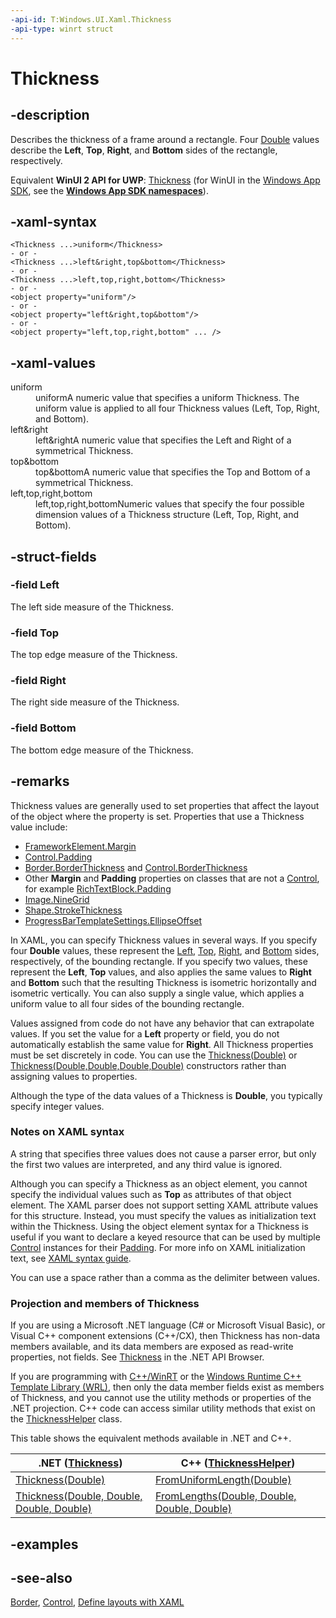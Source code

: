 ```yaml
---
-api-id: T:Windows.UI.Xaml.Thickness
-api-type: winrt struct
---
```


<!-- Structure syntax.
public struct Thickness 
-->

# Thickness

## -description

Describes the thickness of a frame around a rectangle. Four [Double](/dotnet/api/system.double?view=dotnet-uwp-10.0&preserve-view=true) values describe the **Left**, **Top**, **Right**, and **Bottom** sides of the rectangle, respectively.

Equivalent **WinUI 2 API for UWP**: [Thickness](/windows/winui/api/microsoft.ui.xaml.thickness) (for WinUI in the [Windows App SDK](/windows/apps/windows-app-sdk/), see the **[Windows App SDK namespaces](/windows/windows-app-sdk/api/winrt/)**).

## -xaml-syntax

```xaml
<Thickness ...>uniform</Thickness>
- or -
<Thickness ...>left&right,top&bottom</Thickness>
- or -
<Thickness ...>left,top,right,bottom</Thickness>
- or -
<object property="uniform"/>
- or -
<object property="left&right,top&bottom"/>
- or -
<object property="left,top,right,bottom" ... />
```

## -xaml-values

<dl><dt>uniform</dt><dd>uniformA numeric value that specifies a uniform Thickness. The uniform value is applied to all four Thickness values (Left, Top, Right, and Bottom).</dd>
<dt>left&amp;right</dt><dd>left&amp;rightA numeric value that specifies the Left and Right of a symmetrical Thickness.</dd>
<dt>top&amp;bottom</dt><dd>top&amp;bottomA numeric value that specifies the Top and Bottom of a symmetrical Thickness.</dd>
<dt>left,top,right,bottom</dt><dd>left,top,right,bottomNumeric values that specify the four possible dimension values of a Thickness structure (Left, Top, Right, and Bottom).</dd>
</dl>

## -struct-fields

### -field Left

The left side measure of the Thickness.

### -field Top

The top edge measure of the Thickness.

### -field Right

The right side measure of the Thickness.

### -field Bottom

The bottom edge measure of the Thickness.

## -remarks

Thickness values are generally used to set properties that affect the layout of the object where the property is set. Properties that use a Thickness value include:

+ [FrameworkElement.Margin](frameworkelement_margin.md)
+ [Control.Padding](../windows.ui.xaml.controls/control_padding.md)
+ [Border.BorderThickness](../windows.ui.xaml.controls/border_borderthickness.md) and [Control.BorderThickness](../windows.ui.xaml.controls/control_borderthickness.md)
+ Other **Margin** and **Padding** properties on classes that are not a [Control](../windows.ui.xaml.controls/control.md), for example [RichTextBlock.Padding](../windows.ui.xaml.controls/richtextblock_padding.md)
+ [Image.NineGrid](../windows.ui.xaml.controls/image_ninegrid.md)
+ [Shape.StrokeThickness](../windows.ui.xaml.shapes/shape_strokethickness.md)
+ [ProgressBarTemplateSettings.EllipseOffset](../windows.ui.xaml.controls.primitives/progressbartemplatesettings_ellipseoffset.md)

In XAML, you can specify Thickness values in several ways. If you specify four **Double** values, these represent the [Left](/uwp/api/windows.ui.xaml.thickness.left), [Top](/uwp/api/windows.ui.xaml.thickness.top), [Right](/uwp/api/windows.ui.xaml.thickness.right), and [Bottom](/uwp/api/windows.ui.xaml.thickness.bottom) sides, respectively, of the bounding rectangle. If you specify two values, these represent the **Left**, **Top** values, and also applies the same values to **Right** and **Bottom** such that the resulting Thickness is isometric horizontally and isometric vertically. You can also supply a single value, which applies a uniform value to all four sides of the bounding rectangle.

Values assigned from code do not have any behavior that can extrapolate values. If you set the value for a **Left** property or field, you do not automatically establish the same value for **Right**. All Thickness properties must be set discretely in code. You can use the [Thickness(Double)](/dotnet/api/windows.ui.xaml.thickness.-ctor?view=dotnet-uwp-10.0&preserve-view=true#Windows_UI_Xaml_Thickness__ctor_System_Double_) or [Thickness(Double,Double,Double,Double)](/dotnet/api/windows.ui.xaml.thickness.-ctor?view=dotnet-uwp-10.0&preserve-view=true#Windows_UI_Xaml_Thickness__ctor_System_Double_System_Double_System_Double_System_Double_) constructors rather than assigning values to properties.

Although the type of the data values of a Thickness is **Double**, you typically specify integer values.

### Notes on XAML syntax

A string that specifies three values does not cause a parser error, but only the first two values are interpreted, and any third value is ignored.

Although you can specify a Thickness as an object element, you cannot specify the individual values such as **Top** as attributes of that object element. The XAML parser does not support setting XAML attribute values for this structure. Instead, you must specify the values as initialization text within the Thickness. Using the object element syntax for a Thickness is useful if you want to declare a keyed resource that can be used by multiple [Control](../windows.ui.xaml.controls/control.md) instances for their [Padding](../windows.ui.xaml.controls/control_padding.md). For more info on XAML initialization text, see [XAML syntax guide](/windows/uwp/xaml-platform/xaml-syntax-guide).

You can use a space rather than a comma as the delimiter between values.

### Projection and members of Thickness

If you are using a Microsoft .NET language (C# or Microsoft Visual Basic), or Visual C++ component extensions (C++/CX), then Thickness has non-data members available, and its data members are exposed as read-write properties, not fields. See [Thickness](/dotnet/api/windows.ui.xaml.thickness?view=dotnet-uwp-10.0&preserve-view=true) in the .NET API Browser.

If you are programming with [C++/WinRT](/windows/uwp/cpp-and-winrt-apis/index) or the [Windows Runtime C++ Template Library (WRL)](/cpp/windows/windows-runtime-cpp-template-library-wrl), then only the data member fields exist as members of Thickness, and you cannot use the utility methods or properties of the .NET projection. C++ code can access similar utility methods that exist on the [ThicknessHelper](thicknesshelper.md) class.

This table shows the equivalent methods available in .NET and C++.

| .NET ([Thickness](/dotnet/api/windows.ui.xaml.thickness?view=dotnet-uwp-10.0&preserve-view=true)) | C++ ([ThicknessHelper](thicknesshelper.md)) |
| ---- | --- |
| [Thickness(Double)](/dotnet/api/windows.ui.xaml.gridlength.-ctor?view=dotnet-uwp-10.0&preserve-view=true#Windows_UI_Xaml_GridLength__ctor_System_Double_) | [FromUniformLength(Double)](thicknesshelper_fromuniformlength_155036416.md) |
| [Thickness(Double, Double, Double, Double)](/dotnet/api/windows.ui.xaml.gridlength.-ctor?view=dotnet-uwp-10.0&preserve-view=true#Windows_UI_Xaml_GridLength__ctor_System_Double_Windows_UI_Xaml_GridUnitType_) | [FromLengths(Double, Double, Double, Double)](thicknesshelper_fromlengths_582957363.md) |

## -examples

## -see-also

[Border](../windows.ui.xaml.controls/border.md), [Control](../windows.ui.xaml.controls/control.md), [Define layouts with XAML](/windows/uwp/layout/layouts-with-xaml)
